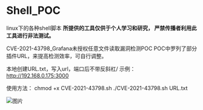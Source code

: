 # Shell_POC
linux下的各种shell脚本
**所提供的工具仅供于个人学习和研究， 严禁传播者利用此工具进行非法测试。**


CVE-2021-43798_Grafana未授权任意文件读取漏洞检测POC
POC中罗列了部分插件URL，来提高检测效率，可自行调整。

本地创建URL.txt，写入url，端口后不带反斜杠/
示例：http://192.168.0.175:3000

使用方法：
chmod +x CVE-2021-43798.sh
./CVE-2021-43798.sh URL.txt

![图片](https://user-images.githubusercontent.com/40051714/145383195-0b6a68a9-12fb-40b7-a23f-3cbd5a0e9a57.png)


